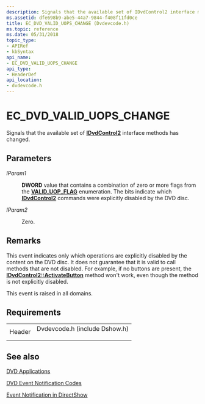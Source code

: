 ```yaml
---
description: Signals that the available set of IDvdControl2 interface methods has changed.
ms.assetid: dfe698b9-abe5-44a7-9844-f408f11fd0ce
title: EC_DVD_VALID_UOPS_CHANGE (Dvdevcode.h)
ms.topic: reference
ms.date: 05/31/2018
topic_type: 
- APIRef
- kbSyntax
api_name: 
- EC_DVD_VALID_UOPS_CHANGE
api_type: 
- HeaderDef
api_location: 
- dvdevcode.h
---
```


# EC\_DVD\_VALID\_UOPS\_CHANGE

Signals that the available set of [**IDvdControl2**](/windows/desktop/api/Strmif/nn-strmif-idvdcontrol2) interface methods has changed.

## Parameters

<dl> <dt>

<span id="lParam1"></span><span id="lparam1"></span><span id="LPARAM1"></span>*lParam1*
</dt> <dd>

**DWORD** value that contains a combination of zero or more flags from the [**VALID\_UOP\_FLAG**](/windows/win32/api/strmif/ne-strmif-valid_uop_flag) enumeration. The bits indicate which [**IDvdControl2**](/windows/desktop/api/Strmif/nn-strmif-idvdcontrol2) commands were explicitly disabled by the DVD disc.

</dd> <dt>

<span id="lParam2"></span><span id="lparam2"></span><span id="LPARAM2"></span>*lParam2*
</dt> <dd>

Zero.

</dd> </dl>

## Remarks

This event indicates only which operations are explicitly disabled by the content on the DVD disc. It does not guarantee that it is valid to call methods that are not disabled. For example, if no buttons are present, the [**IDvdControl2::ActivateButton**](/windows/desktop/api/Strmif/nf-strmif-idvdcontrol2-activatebutton) method won't work, even though the method is not explicitly disabled.

This event is raised in all domains.

## Requirements



|                   |                                                                                                          |
|-------------------|----------------------------------------------------------------------------------------------------------|
| Header<br/> | <dl> <dt>Dvdevcode.h (include Dshow.h)</dt> </dl> |



## See also

<dl> <dt>

[DVD Applications](dvd-applications.md)
</dt> <dt>

[DVD Event Notification Codes](dvd-notification-codes.md)
</dt> <dt>

[Event Notification in DirectShow](event-notification-in-directshow.md)
</dt> </dl>

 

 




